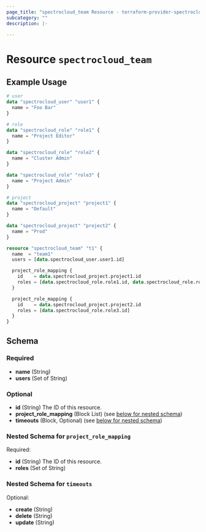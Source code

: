 ```yaml
---
page_title: "spectrocloud_team Resource - terraform-provider-spectrocloud"
subcategory: ""
description: |-
  
---
```


# Resource `spectrocloud_team`



## Example Usage

```terraform
# user
data "spectrocloud_user" "user1" {
  name = "Foo Bar"
}

# role
data "spectrocloud_role" "role1" {
  name = "Project Editor"
}

data "spectrocloud_role" "role2" {
  name = "Cluster Admin"
}

data "spectrocloud_role" "role3" {
  name = "Project Admin"
}

# project
data "spectrocloud_project" "project1" {
  name = "Default"
}

data "spectrocloud_project" "project2" {
  name = "Prod"
}

resource "spectrocloud_team" "t1" {
  name  = "team1"
  users = [data.spectrocloud_user.user1.id]

  project_role_mapping {
    id    = data.spectrocloud_project.project1.id
    roles = [data.spectrocloud_role.role1.id, data.spectrocloud_role.role2.id]
  }

  project_role_mapping {
    id    = data.spectrocloud_project.project2.id
    roles = [data.spectrocloud_role.role3.id]
  }
}
```

## Schema

### Required

- **name** (String)
- **users** (Set of String)

### Optional

- **id** (String) The ID of this resource.
- **project_role_mapping** (Block List) (see [below for nested schema](#nestedblock--project_role_mapping))
- **timeouts** (Block, Optional) (see [below for nested schema](#nestedblock--timeouts))

<a id="nestedblock--project_role_mapping"></a>
### Nested Schema for `project_role_mapping`

Required:

- **id** (String) The ID of this resource.
- **roles** (Set of String)


<a id="nestedblock--timeouts"></a>
### Nested Schema for `timeouts`

Optional:

- **create** (String)
- **delete** (String)
- **update** (String)


